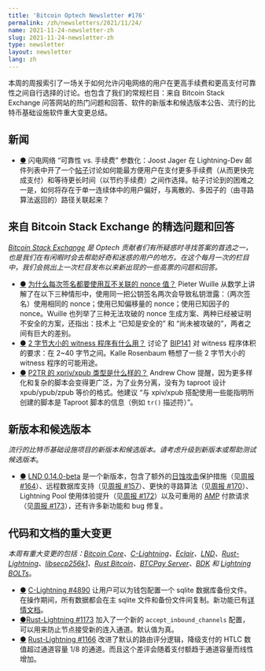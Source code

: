 ```yaml
---
title: 'Bitcoin Optech Newsletter #176'
permalink: /zh/newsletters/2021/11/24/
name: 2021-11-24-newsletter-zh 
slug: 2021-11-24-newsletter-zh 
type: newsletter
layout: newsletter
lang: zh
---
```




本周的周报索引了一场关于如何允许闪电网络的用户在更高手续费和更高支付可靠性之间自行选择的讨论。也包含了我们的常规栏目：来自 Bitcoin Stack Exchange 问答网站的热门问题和回答、软件的新版本和候选版本公告、流行的比特币基础设施软件重大变更总结。

## 新闻

- <a id="ln-reliability-versus-fee-parameterization" href="#ln-reliability-versus-fee-parameterization)">●</a> 闪电网络 “可靠性 vs. 手续费” 参数化：Joost Jager 在 Lightning-Dev 邮件列表中开了一个[帖子][thread]讨论如何能最方便用户在支付更多手续费（从而更快完成支付）和等待更长时间（以节约手续费）之间作选择。帖子讨论到的困难之一是，如何将存在于单一连续体中的用户偏好，与离散的、多因子的（由寻路算法返回的）路径关联起来？

## 来自 Bitcoin Stack Exchange 的精选问题和回答

*[Bitcoin Stack Exchange][Bitcoin Stack Exchange] 是 Optech 贡献者们有所疑惑时寻找答案的首选之一，也是我们在有闲暇时会去帮助好奇和迷惑的用户的地方。在这个每月一次的栏目中，我们会挑出上一次栏目发布以来新出现的一些高票的问题和回答。*

- <a id="why-is-it-important-that-nonces-when-signing-not-be-related" href="#why-is-it-important-that-nonces-when-signing-not-be-related)">●</a> [为什么每次签名都要使用互不关联的 nonce 值？][Why is it important that nonces when signing not be related?] Pieter Wuille 从数学上讲解了在以下三种情形中，使用同一把公钥签名两次会导致私钥泄露：（两次签名）使用相同的 nonce；使用已知偏移量的 nonce；使用已知因子的 nonce。Wuille 也列举了三种无法攻破的 nonce 生成方案、两种已经被证明不安全的方案，还指出：技术上 “已知是安全的” 和 “尚未被攻破的”，两者之间有巨大的差别。
- <a id="how-could-a-2-byte-witness-program-make-sense" href="#how-could-a-2-byte-witness-program-make-sense)">●</a> [2 字节大小的 witness 程序有什么用？][How could a 2 byte witness program make sense?] 讨论了 [BIP141][BIP141] 对 witness 程序体积的要求：在 2~40 字节之间。Kalle Rosenbaum 畅想了一些 2 字节大小的 witness 程序的可能用途。
- <a id="what-is-the-xpriv-xpub-type-for-p2tr" href="#what-is-the-xpriv-xpub-type-for-p2tr)">●</a> [P2TR 的 xpriv/xpub 类型是什么样的？][What is the xpriv/xpub type for P2TR?] Andrew Chow 提醒，因为更多样化和复杂的脚本会变得更广泛，为了业务分离，没有为 taproot 设计 xpub/ypub/zpub 等价的格式。他建议 “与 xpiv/xpub 搭配使用一些能指明所创建的脚本是 Taproot 脚本的信息（例如 `tr()` 描述符）”。

## 新版本和候选版本

*流行的比特币基础设施项目的新版本和候选版本。请考虑升级到新版本或帮助测试候选版本*。

- <a id="lnd-0-14-0-beta" href="#lnd-0-14-0-beta)">●</a> [LND 0.14.0-beta][LND 0.14.0-beta] 是一个新版本，包含了额外的[日蚀攻击][eclipse attack]保护措施（见[周报 #164][Newsletter #164]）、远程数据库支持（见[周报 #157][Newsletter #157]）、更快的寻路算法（见[周报 #170][Newsletter #170]）、Lightning Pool 使用体验提升（见[周报 #172][Newsletter #172]）以及可重用的 [AMP][AMP] 付款请求（见[周报 #173][Newsletter #173]），还有许多新功能和 bug 修复。

## 代码和文档的重大变更

*本周有重大变更的包括：[Bitcoin Core][Bitcoin Core]、[C-Lightning][C-Lightning]、[Eclair][Eclair]、[LND][LND]、[Rust-Lightning][Rust-Lightning]、[libsecp256k1][libsecp256k1]、[Rust Bitcoin][Rust Bitcoin]、[BTCPay Server][BTCPay Server]、[BDK][BDK] 和 [Lightning BOLTs][Lightning BOLTs]*。

- <a id="c-lightning-4890" href="#c-lightning-4890)">●</a> [C-Lightning #4890][C-Lightning #4890] 让用户可以为钱包配置一个 sqlite 数据库备份文件。在操作期间，所有数据都会在主 sqlite 文件和备份文件间复制。新功能已有[详情文档][Extensive documentation]。
- <a id="rust-lightning-1173" href="#rust-lightning-1173)">●</a>[Rust-Lightning #1173][Rust-Lightning #1173] 加入了一个新的 `accept_inbound_channels` 配置，可以用来防止节点接受新的连入通道。默认值为真。
- <a id="rust-lightning-1166" href="#rust-lightning-1166)">●</a> [Rust-Lightning #1166][Rust-Lightning #1166] 改进了默认的路由评分逻辑，降级支付的 HTLC 数值超过通道容量 1/8 的通道。而且这个差评会随着支付额趋于通道容量而线性增加。



[thread]:https://lists.linuxfoundation.org/pipermail/lightning-dev/2021-November/003342.html

[Bitcoin Stack Exchange]:https://bitcoin.stackexchange.com/

[Why is it important that nonces when signing not be related?]:https://bitcoin.stackexchange.com/a/110811

[How could a 2 byte witness program make sense?]:https://bitcoin.stackexchange.com/a/110660

[BIP141]:https://github.com/bitcoin/bips/blob/master/bip-0141.mediawiki

[What is the xpriv/xpub type for P2TR?]:https://bitcoin.stackexchange.com/a/110733

[LND 0.14.0-beta]:https://github.com/lightningnetwork/lnd/releases/tag/v0.14.0-beta

[eclipse attack]:https://bitcoinops.org/en/topics/eclipse-attacks/

[Newsletter #164]:https://bitcoinops.org/en/newsletters/2021/09/01/#lnd-5621

[Newsletter #157]:https://bitcoinops.org/en/newsletters/2021/07/14/#lnd-5447

[Newsletter #170]:https://bitcoinops.org/en/newsletters/2021/10/13/#lnd-5642

[Newsletter #172]:https://bitcoinops.org/en/newsletters/2021/10/27/#lnd-5709

[AMP]:https://bitcoinops.org/en/topics/atomic-multipath/

[Newsletter #173]:https://bitcoinops.org/en/newsletters/2021/11/03/#lnd-5803

[Bitcoin Core]:https://github.com/bitcoin/bitcoin

[C-Lightning]:https://github.com/ElementsProject/lightning

[Eclair]:https://github.com/ACINQ/eclair

[LND]:https://github.com/lightningnetwork/lnd/

[Rust-Lightning]:https://github.com/rust-bitcoin/rust-lightning

[libsecp256k1]:https://github.com/bitcoin-core/secp256k1

[Rust Bitcoin]:https://github.com/rust-bitcoin/rust-bitcoin

[BTCPay Server]:https://github.com/btcpayserver/btcpayserver/

[BDK]:https://github.com/bitcoindevkit/bdk

[Lightning BOLTs]:https://github.com/lightning/bolts

[C-Lightning #4890]:https://github.com/ElementsProject/lightning/issues/4890

[Extensive documentation]:https://github.com/ElementsProject/lightning/blob/163d3a9203922a0493cf6038493bd4b5e078d987/doc/BACKUP.md#sqlite3---walletmainbackup-and-remote-nfs-mount

[Rust-Lightning #1173]:https://github.com/rust-bitcoin/rust-lightning/issues/1173

[Rust-Lightning #1166]:https://github.com/rust-bitcoin/rust-lightning/issues/1166

